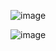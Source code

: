 ![image](https://github.com/user-attachments/assets/32f14806-1fdd-44d4-ba08-f3aaaa6ec628)

![image](https://github.com/user-attachments/assets/3f1b529a-3d98-47fc-b4c6-855065e7e73a)
